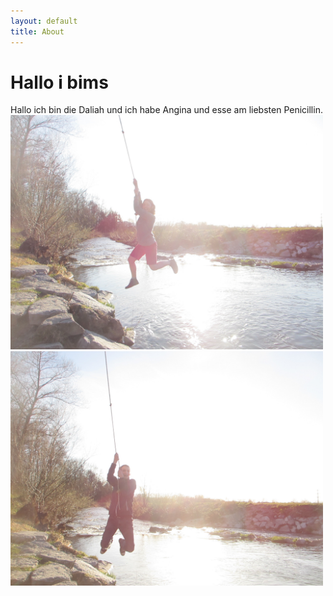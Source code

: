 ```yaml
---
layout: default
title: About
---
```

# Hallo i bims

Hallo ich bin die Daliah und ich habe Angina und esse am liebsten Penicillin. <br>
<img src="/assets/img/schwingD.JPG" alt="Daliah schwingt über einen Fluss" width="500px">
<img src="/assets/img/schwingM.JPG" alt="Martin schwingt über einen Fluss" width="500px">